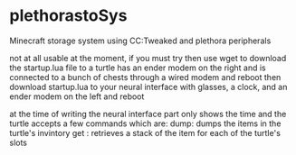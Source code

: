 # plethorastoSys
Minecraft storage system using CC:Tweaked and plethora peripherals

not at all usable at the moment, if you must try then use 
wget to download the startup.lua file to a turtle has an ender modem on the right
and is connected to a bunch of chests through a wired modem and reboot
then download startup.lua to your neural interface with glasses, a clock, and an 
ender modem on the left and reboot

at the time of writing the neural interface part only shows the time
and the turtle accepts a few commands which are:
	dump: dumps the items in the turtle's invintory
	get <item>: retrieves a stack of the item for each of the turtle's slots 